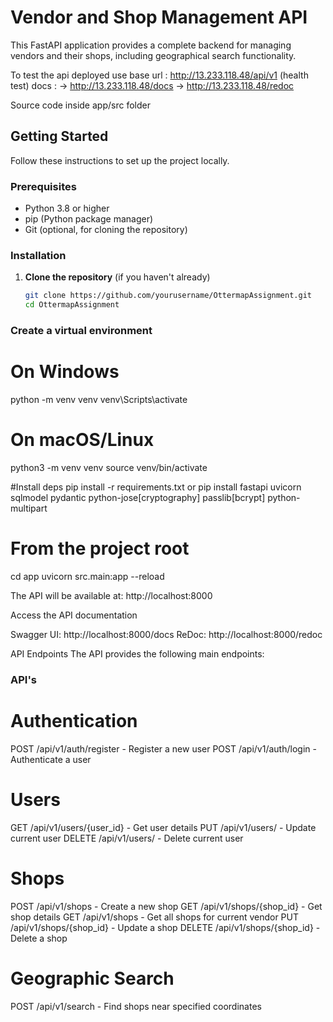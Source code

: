 # Vendor and Shop Management API

This FastAPI application provides a complete backend for managing vendors and their shops, including geographical search functionality.

To test the api deployed use base url : http://13.233.118.48/api/v1 (health test)
docs :
-> http://13.233.118.48/docs
-> http://13.233.118.48/redoc


Source code inside app/src folder

## Getting Started

Follow these instructions to set up the project locally.

### Prerequisites

- Python 3.8 or higher
- pip (Python package manager)
- Git (optional, for cloning the repository)

### Installation

1. **Clone the repository** (if you haven't already)

   ```bash
   git clone https://github.com/yourusername/OttermapAssignment.git
   cd OttermapAssignment
   ```

### Create a virtual environment

# On Windows

python -m venv venv
venv\Scripts\activate

# On macOS/Linux

python3 -m venv venv
source venv/bin/activate

#Install deps
pip install -r requirements.txt
or
pip install fastapi uvicorn sqlmodel pydantic python-jose[cryptography] passlib[bcrypt] python-multipart

# From the project root

cd app
uvicorn src.main:app --reload

The API will be available at: http://localhost:8000

Access the API documentation

Swagger UI: http://localhost:8000/docs
ReDoc: http://localhost:8000/redoc

API Endpoints
The API provides the following main endpoints:

### API's

# Authentication

POST /api/v1/auth/register - Register a new user
POST /api/v1/auth/login - Authenticate a user

# Users

GET /api/v1/users/{user_id} - Get user details
PUT /api/v1/users/ - Update current user
DELETE /api/v1/users/ - Delete current user

# Shops

POST /api/v1/shops - Create a new shop
GET /api/v1/shops/{shop_id} - Get shop details
GET /api/v1/shops - Get all shops for current vendor
PUT /api/v1/shops/{shop_id} - Update a shop
DELETE /api/v1/shops/{shop_id} - Delete a shop

# Geographic Search

POST /api/v1/search - Find shops near specified coordinates
